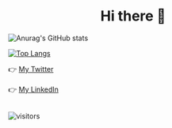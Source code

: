 
<h1 align=center>Hi there 👋</h1>

![Anurag's GitHub stats](https://github-readme-stats.vercel.app/api?username=alexlionco&theme=dracula)

[![Top Langs](https://github-readme-stats.vercel.app/api/top-langs/?username=alexlionco&theme=dracula)](https://github.com/anuraghazra/github-readme-stats)

:point_right: [My Twitter](https://twitter.com/alexlionco)<br><br>
:point_right: [My LinkedIn](https://www.linkedin.com/in/alexlion)<br><br>

![visitors](https://visitor-badge.glitch.me/badge?page_id=alexlionco.alexlionco)
